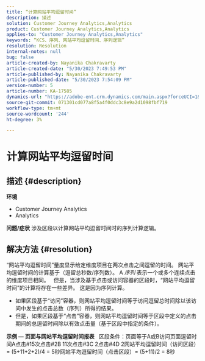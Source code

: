 ```yaml
---
title: “计算网站平均逗留时间”
description: 描述
solution: Customer Journey Analytics,Analytics
product: Customer Journey Analytics,Analytics
applies-to: "Customer Journey Analytics,Analytics"
keywords: “KCS、序列、网站平均逗留时间、序列逻辑”
resolution: Resolution
internal-notes: null
bug: false
article-created-by: Nayanika Chakravarty
article-created-date: "5/30/2023 7:49:53 PM"
article-published-by: Nayanika Chakravarty
article-published-date: "5/30/2023 7:54:09 PM"
version-number: 5
article-number: KA-17585
dynamics-url: "https://adobe-ent.crm.dynamics.com/main.aspx?forceUCI=1&pagetype=entityrecord&etn=knowledgearticle&id=40545720-23ff-ed11-8f6e-6045bd006e5a"
source-git-commit: 071301cd077a8f5a4f0ddc3c8e9a2d1098fbf719
workflow-type: tm+mt
source-wordcount: '244'
ht-degree: 3%

---
```


# 计算网站平均逗留时间

## 描述 {#description}

<b>环境</b>
- Customer Journey Analytics
- Analytics



<b>问题/症状</b>
涉及区段以计算网站平均逗留时间时的序列计算逻辑。


## 解决方法 {#resolution}


“网站平均逗留时间”量度显示给定维度项目在两次点击之间逗留的时间。 网站平均逗留时间的计算基于（逗留总秒数/序列数）。 A *序列* 表示一个或多个连续点击的维度项目相同。
 
但是，当涉及基于点击或访问容器的区段时，“网站平均逗留时间”的计算将存在一些差异。 这是因为序列计算。

- 如果区段基于“访问”容器，则网站平均逗留时间等于访问逗留总时间除以该访问中发生的点击总数（序列）所得的结果。
- 但是，如果区段基于“点击”容器，则网站平均逗留时间等于区段中定义的点击期间的总逗留时间除以有效点击量（基于区段中指定的条件）。


<b>示例 — 页面与网站平均逗留时间报表</b>
 
区段条件：页面等于A或B访问页面逗留时间A点击#15次点击#2B 11次点击#3C 2点击#4D 2网站平均逗留时间（访问区段）= (5+11+2+2)/4 = 5秒网站平均逗留时间（点击区段）= (5+11)/2 = 8秒

